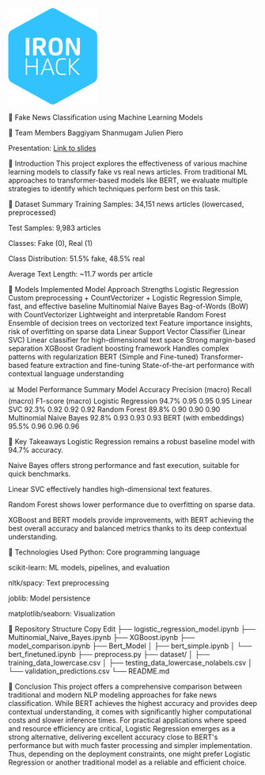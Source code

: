 
![alt text](image-1.png)

📰 Fake News Classification using Machine Learning Models

👥 Team Members
Baggiyam Shanmugam
Julien
Piero

Presentation: [Link to slides](https://docs.google.com/presentation/d/1PcoSNUo8yo1IDhUA0wfVjs_MtlLuRPz6yTSJ8FhOTKw/edit?usp=sharing)

📌 Introduction
This project explores the effectiveness of various machine learning models to classify fake vs real news articles. From traditional ML approaches to transformer-based models like BERT, we evaluate multiple strategies to identify which techniques perform best on this task.

📂 Dataset Summary
Training Samples: 34,151 news articles (lowercased, preprocessed)

Test Samples: 9,983 articles

Classes: Fake (0), Real (1)

Class Distribution: 51.5% fake, 48.5% real

Average Text Length: ~11.7 words per article

🧠 Models Implemented
Model	Approach	Strengths
Logistic Regression	Custom preprocessing + CountVectorizer + Logistic Regression	Simple, fast, and effective baseline
Multinomial Naive Bayes	Bag-of-Words (BoW) with CountVectorizer	Lightweight and interpretable
Random Forest	Ensemble of decision trees on vectorized text	Feature importance insights, risk of overfitting on sparse data
Linear Support Vector Classifier (Linear SVC)	Linear classifier for high-dimensional text space	Strong margin-based separation
XGBoost	Gradient boosting framework	Handles complex patterns with regularization
BERT (Simple and Fine-tuned)	Transformer-based feature extraction and fine-tuning	State-of-the-art performance with contextual language understanding

📊 Model Performance Summary
Model	Accuracy	Precision (macro)	Recall (macro)	F1-score (macro)
Logistic Regression	94.7%	0.95	0.95	0.95
Linear SVC	92.3%	0.92	0.92	0.92
Random Forest	89.8%	0.90	0.90	0.90
Multinomial Naive Bayes	92.8%	0.93	0.93	0.93
BERT (with embeddings)	95.5%	0.96	0.96	0.96


🔎 Key Takeaways
Logistic Regression remains a robust baseline model with 94.7% accuracy.

Naive Bayes offers strong performance and fast execution, suitable for quick benchmarks.

Linear SVC effectively handles high-dimensional text features.

Random Forest shows lower performance due to overfitting on sparse data.

XGBoost and BERT models provide improvements, with BERT achieving the best overall accuracy and balanced metrics thanks to its deep contextual understanding.

🧰 Technologies Used
Python: Core programming language

scikit-learn: ML models, pipelines, and evaluation

nltk/spacy: Text preprocessing

joblib: Model persistence

matplotlib/seaborn: Visualization

📁 Repository Structure
Copy
Edit
├── logistic_regression_model.ipynb
├── Multinomial_Naive_Bayes.ipynb
├── XGBoost.ipynb
├── model_comparison.ipynb
├── Bert_Model
│   ├── bert_simple.ipynb
│   └── bert_finetuned.ipynb
├── preprocess.py
├── dataset/
│   ├── training_data_lowercase.csv
│   ├── testing_data_lowercase_nolabels.csv
│   └── validation_predictions.csv
└── README.md

📍 Conclusion
This project offers a comprehensive comparison between traditional and modern NLP modeling approaches for fake news classification. While BERT achieves the highest accuracy and provides deep contextual understanding, it comes with significantly higher computational costs and slower inference times. For practical applications where speed and resource efficiency are critical, Logistic Regression emerges as a strong alternative, delivering excellent accuracy close to BERT's performance but with much faster processing and simpler implementation. Thus, depending on the deployment constraints, one might prefer Logistic Regression or another traditional model as a reliable and efficient choice.